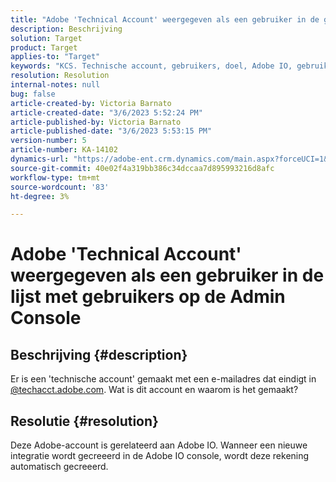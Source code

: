 ```yaml
---
title: "Adobe 'Technical Account' weergegeven als een gebruiker in de gebruikerslijst op Admin Console"
description: Beschrijving
solution: Target
product: Target
applies-to: "Target"
keywords: "KCS. Technische account, gebruikers, doel, Adobe IO, gebruikerslijst"
resolution: Resolution
internal-notes: null
bug: false
article-created-by: Victoria Barnato
article-created-date: "3/6/2023 5:52:24 PM"
article-published-by: Victoria Barnato
article-published-date: "3/6/2023 5:53:15 PM"
version-number: 5
article-number: KA-14102
dynamics-url: "https://adobe-ent.crm.dynamics.com/main.aspx?forceUCI=1&pagetype=entityrecord&etn=knowledgearticle&id=226e4ea2-47bc-ed11-83ff-6045bd006a22"
source-git-commit: 40e02f4a319bb386c34dccaa7d895993216d8afc
workflow-type: tm+mt
source-wordcount: '83'
ht-degree: 3%

---
```


# Adobe &#39;Technical Account&#39; weergegeven als een gebruiker in de lijst met gebruikers op de Admin Console

## Beschrijving {#description}


Er is een &#39;technische account&#39; gemaakt met een e-mailadres dat eindigt in [@techacct.adobe.com](https://techacct.adobe.com). Wat is dit account en waarom is het gemaakt?


## Resolutie {#resolution}


Deze Adobe-account is gerelateerd aan Adobe IO. Wanneer een nieuwe integratie wordt gecreeerd in de Adobe IO console, wordt deze rekening automatisch gecreeerd.
